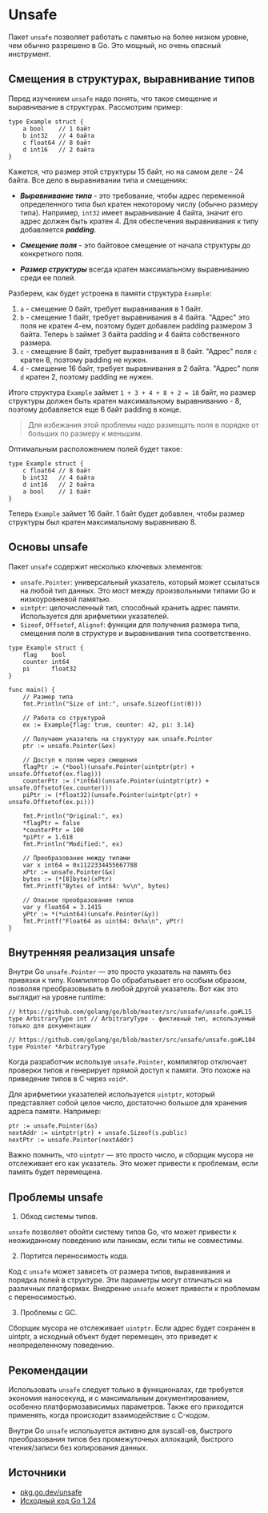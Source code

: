 # Unsafe

Пакет `unsafe` позволяет работать с памятью на более низком уровне, чем обычно разрешено в Go. Это мощный, но очень опасный инструмент.

## Смещения в структурах, выравнивание типов

Перед изучением `unsafe` надо понять, что такое смещение и выравнивание в структурах. Рассмотрим пример:

```golang
type Example struct {
	a bool    // 1 байт
	b int32   // 4 байта
	c float64 // 8 байт
	d int16   // 2 байта
}
```

Кажется, что размер этой структуры 15 байт, но на самом деле - 24 байта. Все дело в выравнивании типа и смещениях:

- ***Выравнивание типа*** - это требование, чтобы адрес переменной определенного типа был кратен некоторому числу (обычно размеру типа). Например, `int32` имеет выравнивание 4 байта, значит его адрес должен быть кратен 4. Для обеспечения выравнивания к типу добавляется ***padding***.

- ***Смещение поля*** - это байтовое смещение от начала структуры до конкретного поля.

- ***Размер структуры*** всегда кратен максимальному выравниванию среди ее полей.

Разберем, как будет устроена в памяти структура `Example`:

1) `a` - смещение 0 байт, требует выравнивания в 1 байт.
2) `b` - смещение 1 байт, требует выравнивания в 4 байта. "Адрес" это поля не кратен 4-ем, поэтому будет добавлен padding размером 3 байта. Теперь `b` займет 3 байта padding и 4 байта собственного размера.
3) `c` - смещение 8 байт, требует выравнивания в 8 байт. "Адрес" поля `c` кратен 8, поэтому padding не нужен.
4) `d` - cмещение 16 байт, требует выравнивания в 2 байта. "Адрес" поля `d` кратен 2, поэтому padding не нужен. 

Итого структура `Example` займет `1 + 3 + 4 + 8 + 2 = 18` байт, но размер структуры должен быть кратен максимальному выравниванию - 8, поэтому добавляется еще 6 байт padding в конце.

> Для избежания этой проблемы надо размещать поля в порядке от больших по размеру к меньшим.

Оптимальным расположением полей будет такое:

```golang
type Example struct {
	c float64 // 8 байт
	b int32   // 4 байта
	d int16   // 2 байта
	a bool    // 1 байт
}
```

Теперь `Example` займет 16 байт. 1 байт будет добавлен, чтобы размер структуры был кратен максимальному выравниваю 8.

## Основы unsafe

Пакет `unsafe` содержит несколько ключевых элементов:

- `unsafe.Pointer`: универсальный указатель, который может ссылаться на любой тип данных. Это мост между произвольными типами Go и низкоуровневой памятью.
- `uintptr`: целочисленный тип, способный хранить адрес памяти. Используется для арифметики указателей.
- `Sizeof`, `Offsetof`, `Alignof`: функции для получения размера типа, смещения поля в структуре и выравнивания типа соответственно.

```golang
type Example struct {
	flag    bool
	counter int64
	pi      float32
}

func main() {
	// Размер типа
	fmt.Println("Size of int:", unsafe.Sizeof(int(0)))

	// Работа со структурой
	ex := Example{flag: true, counter: 42, pi: 3.14}

	// Получаем указатель на структуру как unsafe.Pointer
	ptr := unsafe.Pointer(&ex)

	// Доступ к полям через смещения
	flagPtr := (*bool)(unsafe.Pointer(uintptr(ptr) + unsafe.Offsetof(ex.flag)))
	counterPtr := (*int64)(unsafe.Pointer(uintptr(ptr) + unsafe.Offsetof(ex.counter)))
	piPtr := (*float32)(unsafe.Pointer(uintptr(ptr) + unsafe.Offsetof(ex.pi)))

	fmt.Println("Original:", ex)
	*flagPtr = false
	*counterPtr = 100
	*piPtr = 1.618
	fmt.Println("Modified:", ex)

	// Преобразование между типами
	var x int64 = 0x1122334455667788
	xPtr := unsafe.Pointer(&x)
	bytes := (*[8]byte)(xPtr)
	fmt.Printf("Bytes of int64: %v\n", bytes)

	// Опасное преобразование типов
	var y float64 = 3.1415
	yPtr := *(*uint64)(unsafe.Pointer(&y))
	fmt.Printf("Float64 as uint64: 0x%x\n", yPtr)
}
```

## Внутренняя реализация unsafe

Внутри Go `unsafe.Pointer` — это просто указатель на память без привязки к типу. Компилятор Go обрабатывает его особым образом, позволяя преобразовывать в любой другой указатель. Вот как это выглядит на уровне runtime:

```golang
// https://github.com/golang/go/blob/master/src/unsafe/unsafe.go#L15
type ArbitraryType int // ArbitraryType - фиктивный тип, используемый только для документации

// https://github.com/golang/go/blob/master/src/unsafe/unsafe.go#L184
type Pointer *ArbitraryType
```

Когда разработчик используе `unsafe.Pointer`, компилятор отключает проверки типов и генерирует прямой доступ к памяти. Это похоже на приведение типов в C через `void*`.

Для арифметики указателей используется `uintptr`, который представляет собой целое число, достаточно большое для хранения адреса памяти. Например:

```golang
ptr := unsafe.Pointer(&s)
nextAddr := uintptr(ptr) + unsafe.Sizeof(s.public)
nextPtr := unsafe.Pointer(nextAddr)
```

Важно помнить, что `uintptr` — это просто число, и сборщик мусора не отслеживает его как указатель. Это может привести к проблемам, если память будет перемещена.

## Проблемы unsafe

1. Обход системы типов.

`unsafe` позволяет обойти систему типов Go, что может привести к неожиданному поведению или паникам, если типы не совместимы.

2. Портится переносимость кода.

Код с `unsafe` может зависеть от размера типов, выравнивания и порядка полей в структуре. Эти параметры могут отличаться на различных платформах. Внедрение `unsafe` может привести к проблемам с переносимостью. 

3. Проблемы с GC.

Сборщик мусора не отслеживает `uintptr`. Если адрес будет сохранен в uintptr, а исходный объект будет перемещен, это приведет к неопределенному поведению.

## Рекомендации

Использовать `unsafe` следует только в функционалах, где требуется экономия наносекунд, и с максимальным документированием, особенно платформозависимых параметров. Также его приходится применять, когда происходит взаимодействие с C-кодом.

Внутри Go `unsafe` используется активно для syscall-ов, быстрого преобразования типов без промежуточных аллокаций, быстрого чтения/записи без копирования данных.

## Источники

- [pkg.go.dev/unsafe](https://pkg.go.dev/unsafe)
- [Исходный код Go 1.24](https://github.com/golang/go/releases/tag/go1.24.2)

